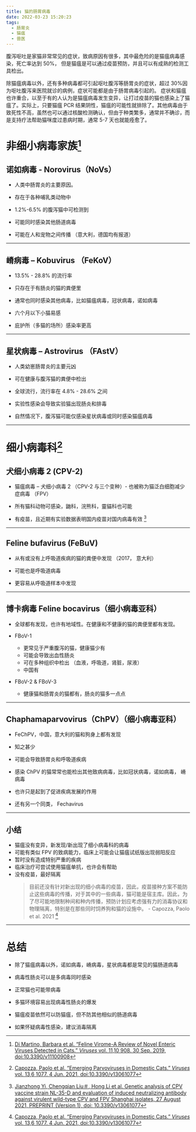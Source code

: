 ```yaml
---
title: 猫的肠胃病毒
date: 2022-03-23 15:20:23
tags:
  - 肠胃炎
  - 猫瘟
  - 兽医
---
```


腹泻呕吐是家猫非常常见的症状，致病原因有很多，其中最危险的是猫瘟病毒感染，死亡率达到 50%， 但是猫瘟是可以通过疫苗预防，并且可以有成熟的检测工具检出。

除猫瘟病毒以外，还有多种病毒都可引起呕吐腹泻等肠胃炎的症状，超过 30%因为呕吐腹泻来医院就诊的病例，症状可能都是由于肠胃病毒引起的。 症状和猫瘟也许重合，以至于有的人认为是猫瘟病毒发生变异，让打过疫苗的猫也感染上了猫瘟了。实际上，只要猫瘟 PCR 结果阴性，猫瘟的可能性就排除了。其他病毒由于致死性不高，虽然也可以通过核酸检测确认，但由于种类繁多，通常并不确诊，而是支持疗法帮助猫咪度过患病时期，通常 5-7 天也就能痊愈了。

<!--more-->

# 非细小病毒家族[^1]

## 诺如病毒 - Norovirus（NoVs）

- 人类中肠胃炎的主要原因。

- 存在于各种哺乳类动物中

- 1.2%-6.5% 的腹泻猫中可检测到

- 可能同时感染其他肠道病毒

- 可能在人和宠物之间传播 （意大利，德国均有报道）

---

## 嵴病毒 – Kobuvirus （FeKoV）

- 13.5% - 28.8% 的流行率

- 只存在于有肠炎的猫的粪便里

- 通常也同时感染其他病毒，比如猫瘟病毒，冠状病毒，诺如病毒

- 六个月以下小猫易感

- 庇护所（多猫的场所）感染率更高

---

## 星状病毒 – Astrovirus （FAstV）

- 人类幼崽肠胃炎的主要元凶

- 可在健康与腹泻猫的粪便中检出

- 全球流行，流行率在 4.8% - 28.6% 之间

- 实验性感染会导致实验猫出现肠炎和排毒

- 自然情况下，腹泻猫可能仅感染星状病毒或同时感染猫瘟病毒

---

# 细小病毒科[^3]

## 犬细小病毒 2 (CPV-2)

- 猫瘟病毒 – 犬细小病毒 2 （CPV-2 与三个变种）- 也被称为猫泛白细胞减少症病毒 （FPV）

- 所有猫科动物可感染，鼬科，浣熊科，靈貓科也可能

- 有疫苗，且近期有实验数据表明国内疫苗对国内病毒有效 [^2]

---

## Feline bufavirus (FeBuV)

- 从有或没有上呼吸道疾病的猫的粪便中发现 （2017， 意大利）

- 可能也是呼吸道病毒

- 更容易从呼吸道样本中发现

---

## 博卡病毒 Feline bocavirus（细小病毒亚科）

- 全球都有发现，也许有地域性。在健康和不健康的猫的粪便里都有发现。

- FBoV-1

  - 更常见于严重腹泻的猫，健康猫少有
  - 可能会导致出血性肠炎
  - 可在多种组织中检出 （血液，呼吸道，肾脏，尿液）
  - 中国有

- FBoV-2 & FBoV-3

  - 健康猫和肠胃炎的猫都有，肠炎的猫多一点点

---

## Chaphamaparvovirus（ChPV）（细小病毒亚科）

- FeChPV，中国，意大利的猫和狗身上都有发现

- 知之甚少

- 可能会导致肠胃炎和呼吸道疾病

- 感染 ChPV 的猫常常也能检出其他致病病毒，比如冠状病毒，诺如病毒， 嵴病毒

- 也许只是起到了促进疾病发展的作用

- 还有另一个同类， Fechavirus

---

## 小结

- 猫瘟没有变异，新发现/新出现了细小病毒科的病毒
- 可能有类似 FPV 的致病能力，临床上可能会让猫瘟试纸版出现弱阳反应
- 暂时没有造成特别严重的疾病
- 临床治疗可尝试使用猫瘟单抗，也许会有帮助
- 没有疫苗，最好隔离
  > 目前还没有针对新出现的细小病毒的疫苗，因此，疫苗接种方案不能防止这些病毒的传播，对于其中的一些病毒，猫可能是宿主库。因此，为了尽可能地限制种间和种内传播，预防计划应考虑强有力的消毒协议和物理隔离，特别是在那些同时饲养狗和猫的设施中。
  > \- Capozza, Paolo et al. 2021 [^3]

---

# 总结

- 除了猫瘟病毒以外，诺如病毒，嵴病毒，星状病毒都是常见的猫肠道病毒

- 病毒性肠炎可以是多病毒同时感染

- 正常猫也可能带病毒

- 多猫环境容易出现病毒性肠炎的爆发

- 猫瘟疫苗依然可以防猫瘟，但不防其他相似的肠道病毒

- 如果怀疑病毒性感染，建议消毒隔离

[^1]: [Di Martino, Barbara et al. “Feline Virome-A Review of Novel Enteric Viruses Detected in Cats.” _Viruses_ vol. 11,10 908. 30 Sep. 2019, doi:10.3390/v11100908](https://www.ncbi.nlm.nih.gov/pmc/articles/PMC6832874/)
[^2]: [Jianzhong Yi, Chengqian Liu＃, Hong Li et al. Genetic analysis of CPV vaccine strain NL-35-D and evaluation of induced neutralizing antibody against virulent wild-type CPV and FPV Shanghai isolates, 27 August 2021, PREPRINT (Version 1), doi: 10.3390/v13061077](https://doi.org/10.21203/rs.3.rs-627692/v1)
[^3]: [Capozza, Paolo et al. “Emerging Parvoviruses in Domestic Cats.” _Viruses_ vol. 13,6 1077. 4 Jun. 2021, doi:10.3390/v13061077](https://www.ncbi.nlm.nih.gov/pmc/articles/PMC8229815/)
